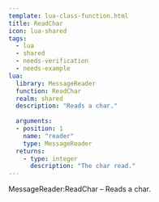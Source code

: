 ```yaml
---
template: lua-class-function.html
title: ReadChar
icon: lua-shared
tags:
  - lua
  - shared
  - needs-verification
  - needs-example
lua:
  library: MessageReader
  function: ReadChar
  realm: shared
  description: "Reads a char."
  
  arguments:
  - position: 1
    name: "reader"
    type: MessageReader
  returns:
    - type: integer
      description: "The char read."
---
```


<div class="lua__search__keywords">
MessageReader:ReadChar &#x2013; Reads a char.
</div>
